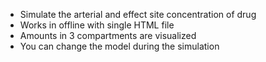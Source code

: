 * Simulate the arterial and effect site concentration of drug
* Works in offline with single HTML file
* Amounts in 3 compartments are visualized
* You can change the model during the simulation
